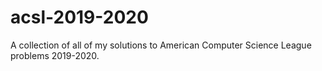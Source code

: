 # acsl-2019-2020
A collection of all of my solutions to American Computer Science League problems 2019-2020.
